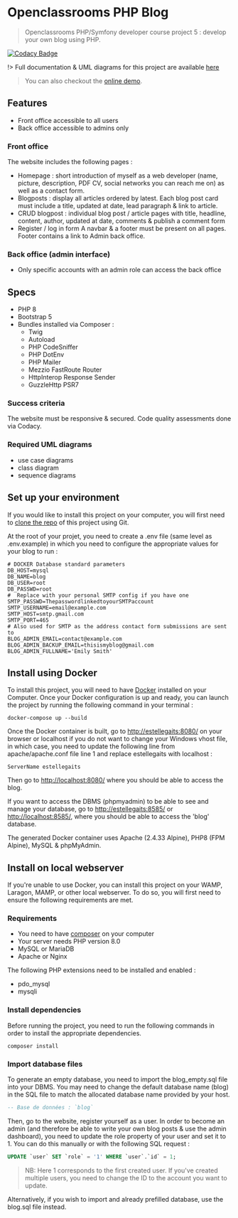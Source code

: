 # Openclassrooms PHP Blog

> Openclassrooms PHP/Symfony developer course project 5 : develop your own blog using PHP.

[![Codacy Badge](https://api.codacy.com/project/badge/Grade/28088ec6bd5a4c14bd5eaffc0745034c)](https://app.codacy.com/gh/EstelleMyddleware/p5-blog-php?utm_source=github.com&utm_medium=referral&utm_content=EstelleMyddleware/p5-blog-php&utm_campaign=Badge_Grade_Settings)

!> Full documentation & UML diagrams for this project are available [here](https://estellemyddleware.github.io/p5-blog-php/)

> You can also checkout the [online demo](http://estellegaits.fr).

## Features

- Front office accessible to all users
- Back office accessible to admins only

### Front office

The website includes the following pages :

- Homepage : short introduction of myself as a web developer (name, picture, description, PDF CV, social networks you can reach me on) as well as a contact form.
- Blogposts : display all articles ordered by latest. Each blog post card must include a title, updated at date, lead paragraph & link to article.
- CRUD blogpost : individual blog post / article pages with title, headline, content, author, updated at date, comments & publish a comment form
- Register / log in form
A navbar & a footer must be present on all pages.
Footer contains a link to Admin back office.

### Back office (admin interface)

- Only specific accounts with an admin role can access the back office

## Specs

- PHP 8
- Bootstrap 5
- Bundles installed via Composer :
  - Twig
  - Autoload
  - PHP CodeSniffer
  - PHP DotEnv
  - PHP Mailer
  - Mezzio FastRoute Router
  - HttpInterop Response Sender
  - GuzzleHttp PSR7

### Success criteria

  The website must be responsive & secured. Code quality assessments done via Codacy.

### Required UML diagrams

- use case diagrams
- class diagram
- sequence diagrams

## Set up your environment

If you would like to install this project on your computer, you will first need to [clone the repo](https://github.com/EstelleMyddleware/p5-blog-php) of this project using Git.

At the root of your projet, you need to create a .env file (same level as .env.example) in which you need to configure the appropriate values for your blog to run :

```text
# DOCKER Database standard parameters 
DB_HOST=mysql
DB_NAME=blog
DB_USER=root
DB_PASSWD=root
#  Replace with your personal SMTP config if you have one
SMTP_PASSWD=ThepasswordlinkedtoyourSMTPaccount
SMTP_USERNAME=email@example.com
SMTP_HOST=smtp.gmail.com
SMTP_PORT=465
# Also used for SMTP as the address contact form submissions are sent to
BLOG_ADMIN_EMAIL=contact@example.com
BLOG_ADMIN_BACKUP_EMAIL=thisismyblog@gmail.com
BLOG_ADMIN_FULLNAME='Emily Smith'
```

<!-- tabs:start  -->

## **Install using Docker**

To install this project, you will need to have [Docker](<https://www.docker.com/get-started>) installed on your Computer.
Once your Docker configuration is up and ready, you can launch the project by running the following command in your terminal :

``` docker-compose up --build ```

Once the Docker container is built, go to <http://estellegaits:8080/> on your browser or localhost if you do not want to change your Windows vhost file, in which case, you need to update the following line from apache/apache.conf file line 1  and replace estellegaits with localhost :

```ServerName estellegaits```

Then go to <http://localhost:8080/> where you should be able to access the blog.

If you want to access the DBMS (phpmyadmin) to be able to see and manage your database, go to <http://estellegaits:8585/> or <http://localhost:8585/>, where you should be able to access the 'blog' database.

The generated Docker container uses Apache (2.4.33 Alpine), PHP8 (FPM Alpine), MySQL & phpMyAdmin.

## **Install on local webserver**

If you're unable to use Docker, you can install this project on your WAMP, Laragon, MAMP, or other local webserver.
To do so, you will first need to ensure the following requirements are met.

### Requirements

- You need to have [composer](https://getcomposer.org/download/) on your computer
- Your server needs PHP version 8.0
- MySQL or MariaDB
- Apache or Nginx

The following PHP extensions need to be installed and enabled :

- pdo_mysql
- mysqli

### Install dependencies

Before running the project, you need to run the following commands in order to install the appropriate dependencies.

``` composer install ```

<!-- tabs:end  -->

### Import database files

To generate an empty database, you need to import the blog_empty.sql file into your DBMS.
You may need to change the default database name (blog) in the SQL file to match the allocated database name provided by your host.

```sql
-- Base de données : `blog`
```

Then, go to the website, register yourself as a user.
In order to become an admin (and therefore be able to write your own blog posts & use the admin dashboard), you need to update the role property of your user and set it to 1.
You can do this manually or with the following SQL request :

```sql
UPDATE `user` SET `role` = '1' WHERE `user`.`id` = 1;
```

> NB: Here 1 corresponds to the first created user. If you've created multiple users, you need to change the ID to the account you want to update.

Alternatively, if you wish to import and already prefilled database, use the blog.sql file instead.
